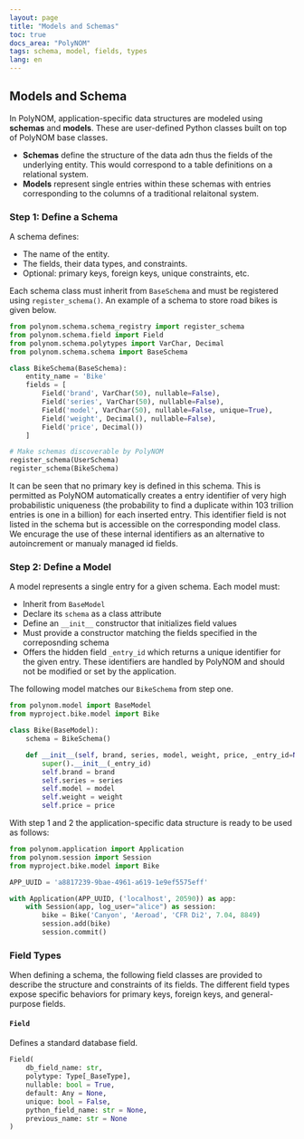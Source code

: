 ```yaml
---
layout: page
title: "Models and Schemas"
toc: true
docs_area: "PolyNOM"
tags: schema, model, fields, types
lang: en
---
```


## Models and Schema

In PolyNOM, application-specific data structures are modeled using **schemas** and **models**. These are user-defined Python classes built on top of PolyNOM base classes.

- **Schemas** define the structure of the data adn thus the fields of the underlying entity. This would correspond to a table definitions on a relational system.
- **Models** represent single entries within these schemas with entries corresponding to the columns of a traditional relaitonal system.

### Step 1: Define a Schema

A schema defines:

- The name of the entity.
- The fields, their data types, and constraints.
- Optional: primary keys, foreign keys, unique constraints, etc.

Each schema class must inherit from `BaseSchema` and must be registered using `register_schema()`. An example of a schema to store road bikes is given below.

```python
from polynom.schema.schema_registry import register_schema
from polynom.schema.field import Field
from polynom.schema.polytypes import VarChar, Decimal
from polynom.schema.schema import BaseSchema

class BikeSchema(BaseSchema):
    entity_name = 'Bike'
    fields = [
        Field('brand', VarChar(50), nullable=False),
        Field('series', VarChar(50), nullable=False),
        Field('model', VarChar(50), nullable=False, unique=True),
        Field('weight', Decimal(), nullable=False),
        Field('price', Decimal())
    ]

# Make schemas discoverable by PolyNOM
register_schema(UserSchema)
register_schema(BikeSchema)
```
It can be seen that no primary key is defined in this schema. This is permitted as PolyNOM automatically creates a entry identifier of very high probabilistic uniqueness (the probability to find a duplicate within 103 trillion entries is one in a billion) for each inserted entry. This identifier field is not listed in the schema but is accessible on the corresponding model class. We encurage the use of these internal identifiers as an alternative to autoincrement or manualy managed id fields. 

### Step 2: Define a Model

A model represents a single entry for a given schema. Each model must:

- Inherit from `BaseModel`
- Declare its `schema` as a class attribute
- Define an `__init__` constructor that initializes field values
- Must provide a constructor matching the fields specified in the correposnding schema
- Offers the hidden field `_entry_id` which returns a unique identifier for the given entry. These identifiers are handled by PolyNOM and should not be modified or set by the application.

The following model matches our `BikeSchema` from step one.

```python
from polynom.model import BaseModel
from myproject.bike.model import Bike

class Bike(BaseModel):
    schema = BikeSchema()

    def __init__(self, brand, series, model, weight, price, _entry_id=None):
        super().__init__(_entry_id)
        self.brand = brand
        self.series = series
        self.model = model
        self.weight = weight
        self.price = price
```

With step 1 and 2 the application-specific data structure is ready to be used as follows:
```python
from polynom.application import Application
from polynom.session import Session
from myproject.bike.model import Bike

APP_UUID = 'a8817239-9bae-4961-a619-1e9ef5575eff'

with Application(APP_UUID, ('localhost', 20590)) as app:
    with Session(app, log_user="alice") as session:
        bike = Bike('Canyon', 'Aeroad', 'CFR Di2', 7.04, 8849)
        session.add(bike)
        session.commit()
```

### Field Types
When defining a schema, the following field classes are provided to describe the structure and constraints of its fields. The different field types expose specific behaviors for primary keys, foreign keys, and general-purpose fields.

#### `Field`

Defines a standard database field.

```python
Field(
    db_field_name: str,
    polytype: Type[_BaseType],
    nullable: bool = True,
    default: Any = None,
    unique: bool = False,
    python_field_name: str = None,
    previous_name: str = None
)
```
